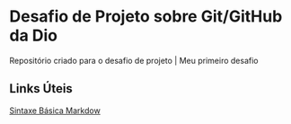 # Desafio de Projeto sobre Git/GitHub da Dio
Repositório criado para o desafio de projeto |
Meu primeiro desafio
## Links Úteis
[Sintaxe Básica Markdow](https://www.markdownguide.org/basic-syntax/)

